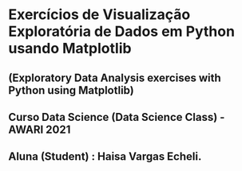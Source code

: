 # Exercícios de Visualização Exploratória de Dados em Python usando Matplotlib
## (Exploratory Data Analysis exercises with Python using Matplotlib)
## Curso Data Science (Data Science Class) - AWARI 2021
## Aluna (Student) : Haisa Vargas Echeli.
